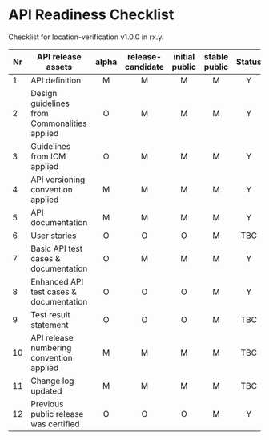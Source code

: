 # API Readiness Checklist

Checklist for location-verification v1.0.0 in rx.y.

| Nr | API release assets  | alpha | release-candidate |  initial<br>public | stable<br> public | Status | Comments |
|----|----------------------------------------------|:-----:|:-----------------:|:-------:|:------:|:----:|:----:|
|  1 | API definition                               |   M   |         M         |    M    |    M   |Y| [OAS](/code/API_definitions/location-verification.yaml) |
|  2 | Design guidelines from Commonalities applied |   O   |         M         |    M    |    M   |Y| [r0.4.0-rc.1](https://github.com/camaraproject/Commonalities/tree/r0.4.0-rc.1)     |
|  3 | Guidelines from ICM applied                  |   O   |         M         |    M    |    M   |Y| [r0.2.0-rc.1](https://github.com/camaraproject/IdentityAndConsentManagement/tree/v0.2.0-rc.1)     |
|  4 | API versioning convention applied            |   M   |         M         |    M    |    M   |Y| v1.0.0 |
|  5 | API documentation                            |   M   |         M         |    M    |    M   |Y|      |
|  6 | User stories                                 |   O   |         O         |    O    |    M   |TBC| link |
|  7 | Basic API test cases & documentation         |   O   |         M         |    M    |    M   |Y| [Gherkin](/code/Test_definitions/location-verification.feature) |
|  8 | Enhanced API test cases & documentation      |   O   |         O         |    O    |    M   |Y | [Gherkin](/code/Test_definitions/location-verification.feature) |
|  9 | Test result statement                        |   O   |         O         |    O    |    M   |TBC| link |
| 10 | API release numbering convention applied     |   M   |         M         |    M    |    M   |TBC|      |
| 11 | Change log updated                           |   M   |         M         |    M    |    M   |TBC| link |
| 12 | Previous public release was certified        |   O   |         O         |    O    |    M   |Y|      |
